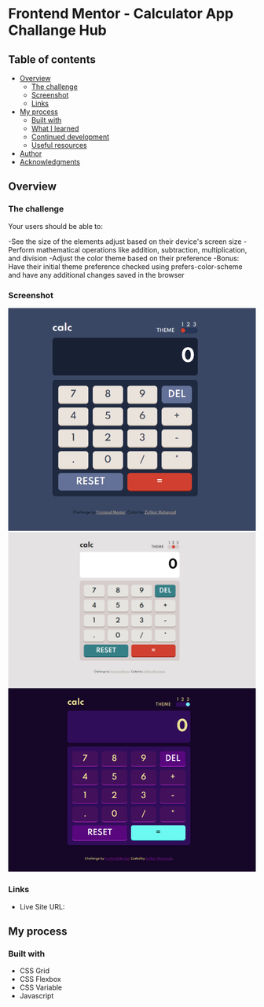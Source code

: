 # Frontend Mentor - Calculator App Challange Hub

## Table of contents

- [Overview](#overview)
  - [The challenge](#the-challenge)
  - [Screenshot](#screenshot)
  - [Links](#links)
- [My process](#my-process)
  - [Built with](#built-with)
  - [What I learned](#what-i-learned)
  - [Continued development](#continued-development)
  - [Useful resources](#useful-resources)
- [Author](#author)
- [Acknowledgments](#acknowledgments)

## Overview

### The challenge

Your users should be able to:

-See the size of the elements adjust based on their device's screen size
-Perform mathematical operations like addition, subtraction, multiplication, and division
-Adjust the color theme based on their preference
-Bonus: Have their initial theme preference checked using prefers-color-scheme and have any additional changes saved in the browser

### Screenshot
![calc1](https://github.com/zulfikar321/Calculator-App-Challange-Hub/blob/main/calc-theme1.png?raw=true)
![calc2](https://github.com/zulfikar321/Calculator-App-Challange-Hub/blob/main/calc-theme2.png?raw=true)
![calc3](https://github.com/zulfikar321/Calculator-App-Challange-Hub/blob/main/calc-theme3.png?raw=true)

### Links

- Live Site URL: 

## My process

### Built with

- CSS Grid
- CSS Flexbox
- CSS Variable
- Javascript

